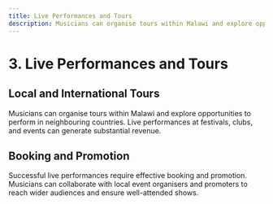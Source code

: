 ```yaml
---
title: Live Performances and Tours
description: Musicians can organise tours within Malawi and explore opportunities to perform in neighbouring countries.
---
```


# 3. Live Performances and Tours

## Local and International Tours

Musicians can organise tours within Malawi and explore opportunities to perform in neighbouring countries. Live performances at festivals, clubs, and events can generate substantial revenue.

## Booking and Promotion

Successful live performances require effective booking and promotion. Musicians can collaborate with local event organisers and promoters to reach wider audiences and ensure well-attended shows.

